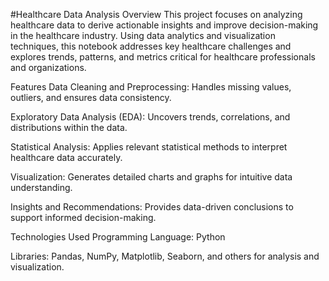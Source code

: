 #Healthcare Data Analysis
Overview
This project focuses on analyzing healthcare data to derive actionable insights and improve decision-making in the healthcare industry. Using data analytics and visualization techniques, this notebook addresses key healthcare challenges and explores trends, patterns, and metrics critical for healthcare professionals and organizations.

Features
Data Cleaning and Preprocessing: Handles missing values, outliers, and ensures data consistency.

Exploratory Data Analysis (EDA): Uncovers trends, correlations, and distributions within the data.

Statistical Analysis: Applies relevant statistical methods to interpret healthcare data accurately.

Visualization: Generates detailed charts and graphs for intuitive data understanding.

Insights and Recommendations: Provides data-driven conclusions to support informed decision-making.

Technologies Used
Programming Language: Python

Libraries: Pandas, NumPy, Matplotlib, Seaborn, and others for analysis and visualization.
